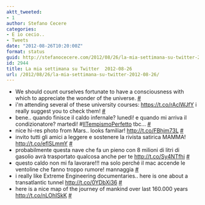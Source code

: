 ```yaml
---
aktt_tweeted:
- 1
author: Stefano Cecere
categories:
- E io cecio..
- Tweets
date: "2012-08-26T10:20:00Z"
format: status
guid: http://stefanocecere.com/2012/08/26/la-mia-settimana-su-twitter-2012-08-26/
id: 2944
title: La mia settimana su Twitter  2012-08-26
url: /2012/08/26/la-mia-settimana-su-twitter-2012-08-26/
---
```


<ul class="aktt_tweet_digest">
  <li>
    We should count ourselves fortunate to have a consciousness with which to appreciate the wonder of the universe. <a href="http://twitter.com/StefanoCecere/statuses/239399336222547968" class="aktt_tweet_time">#</a>
  </li>
  <li>
    i'm attending several of these university courses: <a href="https://t.co/rAclWJfY" rel="nofollow">https://t.co/rAclWJfY</a> i really suggest you to check them! <a href="http://twitter.com/StefanoCecere/statuses/238903453861171200" class="aktt_tweet_time">#</a>
  </li>
  <li>
    bene.. quando finisce il caldo infernale? lunedì! e quando mi arriva il condizionatore? martedì! #<a href="http://search.twitter.com/search?q=%23IlTempismoPerfetto" class="aktt_hashtag">IlTempismoPerfetto</a> tbc&#8230; <a href="http://twitter.com/StefanoCecere/statuses/238902608268517376" class="aktt_tweet_time">#</a>
  </li>
  <li>
    nice hi-res photo from Mars.. looks familiar! <a href="http://t.co/FBhjm73L" rel="nofollow">http://t.co/FBhjm73L</a> <a href="http://twitter.com/StefanoCecere/statuses/238614223364710400" class="aktt_tweet_time">#</a>
  </li>
  <li>
    invito tutti gli amici a leggere e sostenere la rivista satirica MAMMA! <a href="http://t.co/eflSLmmY" rel="nofollow">http://t.co/eflSLmmY</a> <a href="http://twitter.com/StefanoCecere/statuses/238148784553590785" class="aktt_tweet_time">#</a>
  </li>
  <li>
    probabilmente questa nave che fa un pieno con 8 milioni di litri di gasolio avrà trasportato qualcosa anche per te <a href="http://t.co/Sy4NTfhi" rel="nofollow">http://t.co/Sy4NTfhi</a> <a href="http://twitter.com/StefanoCecere/statuses/237917904417472514" class="aktt_tweet_time">#</a>
  </li>
  <li>
    questo caldo non mi fa lavorare!!! ma solo perché il mac accende le ventoline che fanno troppo rumore! mannaggia <a href="http://twitter.com/StefanoCecere/statuses/237912080961908736" class="aktt_tweet_time">#</a>
  </li>
  <li>
    i really like Extreme Engineering documentaries.. here is one about a transatlantic tunnel <a href="http://t.co/0YDbXi36" rel="nofollow">http://t.co/0YDbXi36</a> <a href="http://twitter.com/StefanoCecere/statuses/237882825657946112" class="aktt_tweet_time">#</a>
  </li>
  <li>
    here is a nice map of the journey of mankind over last 160.000 years <a href="http://t.co/nLOhISkK" rel="nofollow">http://t.co/nLOhISkK</a> <a href="http://twitter.com/StefanoCecere/statuses/237880121825046528" class="aktt_tweet_time">#</a>
  </li>
</ul>